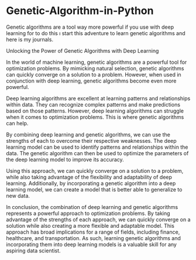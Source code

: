 # Genetic-Algorithm-in-Python

Genetic algorithms are a tool way more powerful if you use with deep learning for to do this ı start this adventure to learn genetic algorithms and here is my journals. 

Unlocking the Power of Genetic Algorithms with Deep Learning

In the world of machine learning, genetic algorithms are a powerful tool for optimization problems. By mimicking natural selection, genetic algorithms can quickly converge on a solution to a problem. However, when used in conjunction with deep learning, genetic algorithms become even more powerful.

Deep learning algorithms are excellent at learning patterns and relationships within data. They can recognize complex patterns and make predictions based on those patterns. However, deep learning algorithms can struggle when it comes to optimization problems. This is where genetic algorithms can help.

By combining deep learning and genetic algorithms, we can use the strengths of each to overcome their respective weaknesses. The deep learning model can be used to identify patterns and relationships within the data. The genetic algorithm can then be used to optimize the parameters of the deep learning model to improve its accuracy.

Using this approach, we can quickly converge on a solution to a problem, while also taking advantage of the flexibility and adaptability of deep learning. Additionally, by incorporating a genetic algorithm into a deep learning model, we can create a model that is better able to generalize to new data.

In conclusion, the combination of deep learning and genetic algorithms represents a powerful approach to optimization problems. By taking advantage of the strengths of each approach, we can quickly converge on a solution while also creating a more flexible and adaptable model. This approach has broad implications for a range of fields, including finance, healthcare, and transportation. As such, learning genetic algorithms and incorporating them into deep learning models is a valuable skill for any aspiring data scientist.
